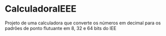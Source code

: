 # CalculadoraIEEE
Projeto de uma calculadora que converte os números em decimal para os padrões de ponto flutuante em 8, 32 e 64 bits do IEE
